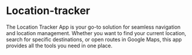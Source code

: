 # Location-tracker
The Location Tracker App is your go-to solution for seamless navigation and location management. Whether you want to find your current location, search for specific destinations, or open routes in Google Maps, this app provides all the tools you need in one place.
